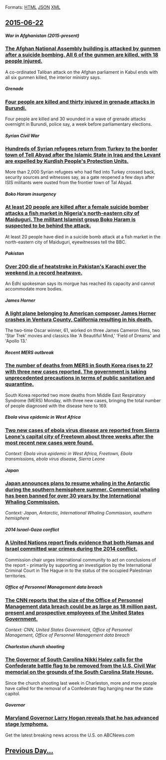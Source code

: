 
Formats: [HTML](2015/06/22/index.html)  [JSON](2015/06/22/index.json)  [XML](2015/06/22/index.xml)  

## [2015-06-22](/news/2015/06/22/index.md)

##### War in Afghanistan (2015-present)
### [The Afghan National Assembly building is attacked by gunmen after a suicide bombing. All 6 of the gunmen are killed, with 18 people injured. ](/news/2015/06/22/the-afghan-national-assembly-building-is-attacked-by-gunmen-after-a-suicide-bombing-all-6-of-the-gunmen-are-killed-with-18-people-injured.md)
A co-ordinated Taliban attack on the Afghan parliament in Kabul ends with all six gunmen killed, the interior ministry says.

##### Grenade
### [Four people are killed and thirty injured in grenade attacks in Burundi. ](/news/2015/06/22/four-people-are-killed-and-thirty-injured-in-grenade-attacks-in-burundi.md)
Four people are killed and 30 wounded in a wave of grenade attacks overnight in Burundi, police say, a week before parliamentary elections.

##### Syrian Civil War
### [Hundreds of Syrian refugees return from Turkey to the border town of Tell Abyad after the Islamic State in Iraq and the Levant are expelled by Kurdish People's Protection Units. ](/news/2015/06/22/hundreds-of-syrian-refugees-return-from-turkey-to-the-border-town-of-tell-abyad-after-the-islamic-state-in-iraq-and-the-levant-are-expelled.md)
More than 2,000 Syrian refugees who had fled into Turkey crossed back, security sources and witnesses say, as a gate reopened a few days after ISIS militants were ousted from the frontier town of Tal Abyad.

##### Boko Haram insurgency
### [At least 20 people are killed after a female suicide bomber attacks a fish market in Nigeria's north-eastern city of Maiduguri. The militant Islamist group Boko Haram is suspected to be behind the attack. ](/news/2015/06/22/at-least-20-people-are-killed-after-a-female-suicide-bomber-attacks-a-fish-market-in-nigeria-s-north-eastern-city-of-maiduguri-the-militant.md)
At least 20 people have died in a suicide bomb attack at a fish market in the north-eastern city of Maiduguri, eyewitnesses tell the BBC.

##### Pakistan
### [Over 200 die of heatstroke in Pakistan's Karachi over the weekend in a record heatwave. ](/news/2015/06/22/over-200-die-of-heatstroke-in-pakistan-s-karachi-over-the-weekend-in-a-record-heatwave.md)
An Edhi spokesman says its morgue has reached its capacity and cannot accommodate more bodies.

##### James Horner
### [A light plane belonging to American composer James Horner crashes in Ventura County, California resulting in his death. ](/news/2015/06/22/a-light-plane-belonging-to-american-composer-james-horner-crashes-in-ventura-county-california-resulting-in-his-death.md)
The two-time Oscar winner, 61, worked on three James Cameron films, two &#039;Star Trek&#039; movies and classics like &#039;A Beautiful Mind,&#039; &#039;Field of Dreams&#039; and &#039;Apollo 13.&#039;

##### Recent MERS outbreak
### [The number of deaths from MERS in South Korea rises to 27 with three new cases reported. The government is taking unprecedented precautions in terms of public sanitation and quarantine.](/news/2015/06/22/the-number-of-deaths-from-mers-in-south-korea-rises-to-27-with-three-new-cases-reported-the-government-is-taking-unprecedented-precautions.md)
 South Korea reported two more deaths from Middle East Respiratory Syndrome (MERS) Monday, with three new cases, bringing the total number of people diagnosed with the disease here to 169.

##### Ebola virus epidemic in West Africa
### [Two new cases of ebola virus disease are reported from Sierra Leone's capital city of Freetown about three weeks after the most recent new cases were found.](/news/2015/06/22/two-new-cases-of-ebola-virus-disease-are-reported-from-sierra-leoneas-capital-city-of-freetown-about-three-weeks-after-the-most-recent-new.md)
_Context: Ebola virus epidemic in West Africa, Freetown, Ebola transmissions, ebola virus disease, Sierra Leone_

##### Japan
### [Japan announces plans to resume whaling in the Antarctic during the southern hemisphere summer. Commercial whaling has been banned for over 30 years by the International Whaling Commission. ](/news/2015/06/22/japan-announces-plans-to-resume-whaling-in-the-antarctic-during-the-southern-hemisphere-summer-commercial-whaling-has-been-banned-for-over.md)
_Context: Japan, Antarctic, International Whaling Commission, southern hemisphere_

##### 2014 Israel-Gaza conflict
### [A United Nations report finds evidence that both Hamas and Israel committed war crimes during the 2014 conflict. ](/news/2015/06/22/a-united-nations-report-finds-evidence-that-both-hamas-and-israel-committed-war-crimes-during-the-2014-conflict.md)
Commission chair urges international community to act on conclusions of the report - primarily by supporting an investigation by the International Criminal Court in The Hague in to the status of the occupied Palestinian territories.

##### Office of Personnel Management data breach
### [The CNN reports that the size of the Office of Personnel Management data breach could be as large as 18 million past, present and prospective employees of the United States Government. ](/news/2015/06/22/the-cnn-reports-that-the-size-of-the-office-of-personnel-management-data-breach-could-be-as-large-as-18-million-past-present-and-prospectiv.md)
_Context: CNN, United States Government, Office of Personnel Management, Office of Personnel Management data breach_

##### Charleston church shooting
### [The Governor of South Carolina Nikki Haley calls for the Confederate battle flag to be removed from the U.S. Civil War memorial on the grounds of the South Carolina State House. ](/news/2015/06/22/the-governor-of-south-carolina-nikki-haley-calls-for-the-confederate-battle-flag-to-be-removed-from-the-u-s-civil-war-memorial-on-the-groun.md)
Since the church shooting last week in Charleston, more and more people have called for the removal of a Confederate flag hanging near the state capitol.

##### Governor
### [Maryland Governor Larry Hogan reveals that he has advanced stage lymphoma. ](/news/2015/06/22/maryland-governor-larry-hogan-reveals-that-he-has-advanced-stage-lymphoma.md)
Get the latest breaking news across the U.S. on ABCNews.com

## [Previous Day...](/news/2015/06/21/index.md)

